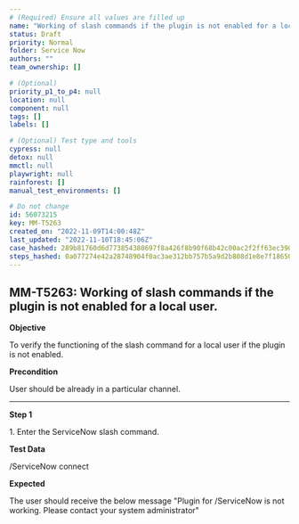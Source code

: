 ```yaml
---
# (Required) Ensure all values are filled up
name: "Working of slash commands if the plugin is not enabled for a local user."
status: Draft
priority: Normal
folder: Service Now
authors: ""
team_ownership: []

# (Optional)
priority_p1_to_p4: null
location: null
component: null
tags: []
labels: []

# (Optional) Test type and tools
cypress: null
detox: null
mmctl: null
playwright: null
rainforest: []
manual_test_environments: []

# Do not change
id: 56073215
key: MM-T5263
created_on: "2022-11-09T14:00:48Z"
last_updated: "2022-11-10T18:45:06Z"
case_hashed: 289b81760d6d773854380697f8a426f8b90f68b42c00ac2f2ff63ec3903dfa9bb1aa0fa5b64e9218e52685b1b9f607d5
steps_hashed: 0a077274e42a28748904f0ac3ae312bb757b5a9d2b808d1e8e7f18650a4c92ba6e9ef3fc5a43fd3abf99b5a37f42f015
---
```


<!-- (Auto-generated) Based on frontmatter's "key" and "name" -->

## MM-T5263: Working of slash commands if the plugin is not enabled for a local user.

**Objective**

To verify the functioning of the slash command for a local user if the plugin is not enabled.

**Precondition**

User should be already in a particular channel.

---

**Step 1**

1\. Enter the ServiceNow slash command.

**Test Data**

/ServiceNow connect

**Expected**

The user should receive the below message "Plugin for /ServiceNow is not working. Please contact your system administrator"
